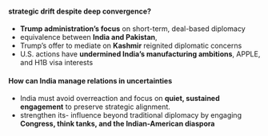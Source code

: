 #### **strategic drift despite deep convergence?**
- **Trump administration’s focus** on short-term, deal-based diplomacy
- equivalence between **India and Pakistan**, 
- Trump’s offer to mediate on **Kashmir** reignited diplomatic concerns
- U.S. actions have **undermined India’s manufacturing ambitions**, APPLE, and H1B visa interests

#### How can India manage relations in uncertainties
- India must avoid overreaction and focus on **quiet, sustained engagement** to preserve strategic alignment.
- strengthen its- influence beyond traditional diplomacy by engaging **Congress, think tanks, and the Indian-American diaspora**
